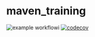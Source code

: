 # maven_training

![example workflow](https://github.com/EmmaErn/maven_training/actions/workflows/build.yml/badge.svg)i
[![codecov](https://codecov.io/gh/EmmaErn/maven_training/branch/main/graph/badge.svg)](https://codecov.io/gh/EmmaErn/maven_training)
